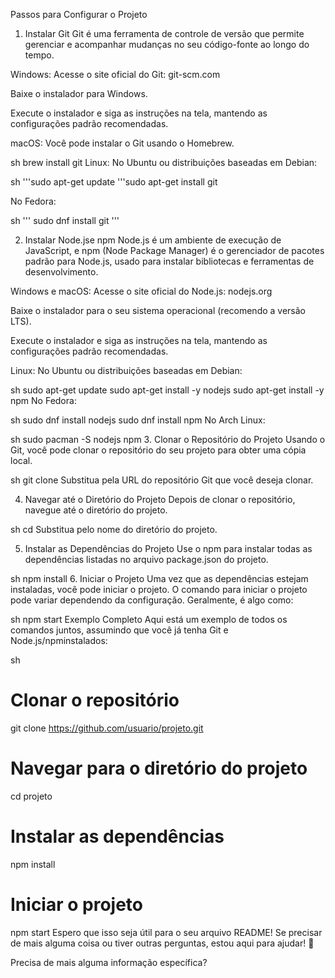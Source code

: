 Passos para Configurar o Projeto
1. Instalar Git
Git é uma ferramenta de controle de versão que permite gerenciar e acompanhar mudanças no seu código-fonte ao longo do tempo.

Windows:
Acesse o site oficial do Git: git-scm.com

Baixe o instalador para Windows.

Execute o instalador e siga as instruções na tela, mantendo as configurações padrão recomendadas.

macOS:
Você pode instalar o Git usando o Homebrew.

sh
brew install git
Linux:
No Ubuntu ou distribuições baseadas em Debian:

sh
'''sudo apt-get update
'''sudo apt-get install git

No Fedora:

sh
'''
sudo dnf install git
'''

2. Instalar Node.jse npm
Node.js é um ambiente de execução de JavaScript, e npm (Node Package Manager) é o gerenciador de pacotes padrão para Node.js, usado para instalar bibliotecas e ferramentas de desenvolvimento.

Windows e macOS:
Acesse o site oficial do Node.js: nodejs.org

Baixe o instalador para o seu sistema operacional (recomendo a versão LTS).

Execute o instalador e siga as instruções na tela, mantendo as configurações padrão recomendadas.

Linux:
No Ubuntu ou distribuições baseadas em Debian:

sh
sudo apt-get update
sudo apt-get install -y nodejs
sudo apt-get install -y npm
No Fedora:

sh
sudo dnf install nodejs
sudo dnf install npm
No Arch Linux:

sh
sudo pacman -S nodejs npm
3. Clonar o Repositório do Projeto
Usando o Git, você pode clonar o repositório do seu projeto para obter uma cópia local.

sh
git clone <URL-do-repositorio>
Substitua <URL-do-repositorio> pela URL do repositório Git que você deseja clonar.

4. Navegar até o Diretório do Projeto
Depois de clonar o repositório, navegue até o diretório do projeto.

sh
cd <nome-do-projeto>
Substitua <nome-do-projeto> pelo nome do diretório do projeto.

5. Instalar as Dependências do Projeto
Use o npm para instalar todas as dependências listadas no arquivo package.json do projeto.

sh
npm install
6. Iniciar o Projeto
Uma vez que as dependências estejam instaladas, você pode iniciar o projeto. O comando para iniciar o projeto pode variar dependendo da configuração. Geralmente, é algo como:

sh
npm start
Exemplo Completo
Aqui está um exemplo de todos os comandos juntos, assumindo que você já tenha Git e Node.js/npminstalados:

sh
# Clonar o repositório
git clone https://github.com/usuario/projeto.git

# Navegar para o diretório do projeto
cd projeto

# Instalar as dependências
npm install

# Iniciar o projeto
npm start
Espero que isso seja útil para o seu arquivo README! Se precisar de mais alguma coisa ou tiver outras perguntas, estou aqui para ajudar! 🚀

Precisa de mais alguma informação específica?
